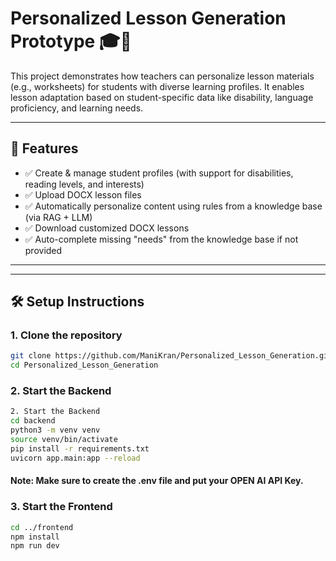 # Personalized Lesson Generation Prototype 🎓📄

This project demonstrates how teachers can personalize lesson materials (e.g., worksheets) for students with diverse learning profiles. It enables lesson adaptation based on student-specific data like disability, language proficiency, and learning needs.

---

## 🚀 Features

- ✅ Create & manage student profiles (with support for disabilities, reading levels, and interests)
- ✅ Upload DOCX lesson files
- ✅ Automatically personalize content using rules from a knowledge base (via RAG + LLM)
- ✅ Download customized DOCX lessons
- ✅ Auto-complete missing "needs" from the knowledge base if not provided

---

---

## 🛠️ Setup Instructions

### 1. Clone the repository

```bash
git clone https://github.com/ManiKran/Personalized_Lesson_Generation.git
cd Personalized_Lesson_Generation
```

### 2. Start the Backend
```bash
2. Start the Backend
cd backend
python3 -m venv venv
source venv/bin/activate
pip install -r requirements.txt
uvicorn app.main:app --reload
```

#### Note: Make sure to create the .env file and put your OPEN AI API Key.


### 3. Start the Frontend
```bash
cd ../frontend
npm install
npm run dev
```


